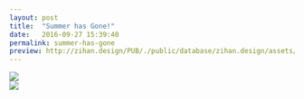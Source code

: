 ```yaml
---
layout: post
title:  "Summer has Gone!"
date:   2016-09-27 15:39:40
permalink: summer-has-gone
preview: http://zihan.design/PUB/./public/database/zihan.design/assets/images/2016-09-27/2.jpg
---
```

<div class="row">
<div class="col-sm-6">
<img src="http://zihan.design/PUB/./public/database/zihan.design/assets/images/2016-09-27/1.jpg">
</div>
<div class="col-sm-6">
<img src="http://zihan.design/PUB/./public/database/zihan.design/assets/images/2016-09-27/2.jpg">
</div>
</div>
<br>
